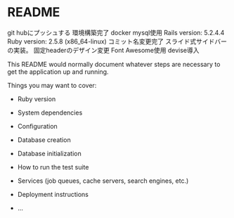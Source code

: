 # README

git hubにプッシュする
環境構築完了 docker mysql使用
Rails version: 5.2.4.4
Ruby version: 2.5.8 (x86_64-linux)
コミット名変更完了
スライド式サイドバーの実装。
固定headerのデザイン変更
Font Awesome使用
devise導入

This README would normally document whatever steps are necessary to get the
application up and running.

Things you may want to cover:

* Ruby version

* System dependencies

* Configuration

* Database creation

* Database initialization

* How to run the test suite

* Services (job queues, cache servers, search engines, etc.)

* Deployment instructions

* ...
